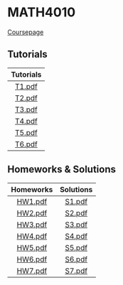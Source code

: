 # MATH4010

[Coursepage](https://www.math.cuhk.edu.hk/course/2122/math4010)

## Tutorials
|          Tutorials           |
| :--------------------------: |
| [T1.pdf](./tutorials/T1.pdf) |
| [T2.pdf](./tutorials/T2.pdf) |
| [T3.pdf](./tutorials/T3.pdf) |
| [T4.pdf](./tutorials/T4.pdf) |
| [T5.pdf](./tutorials/T5.pdf) |
| [T6.pdf](./tutorials/T6.pdf) |

## Homeworks & Solutions
|                Homeworks                 |               Solutions                |
| :--------------------------------------: | :------------------------------------: |
| [HW1.pdf](./homeworks_solutions/HW1.pdf) | [S1.pdf](./homeworks_solutions/S1.pdf) |
| [HW2.pdf](./homeworks_solutions/HW2.pdf) | [S2.pdf](./homeworks_solutions/S2.pdf) |
| [HW3.pdf](./homeworks_solutions/HW3.pdf) | [S3.pdf](./homeworks_solutions/S3.pdf) |
| [HW4.pdf](./homeworks_solutions/HW4.pdf) | [S4.pdf](./homeworks_solutions/S4.pdf) |
| [HW5.pdf](./homeworks_solutions/HW5.pdf) | [S5.pdf](./homeworks_solutions/S5.pdf) |
| [HW6.pdf](./homeworks_solutions/HW6.pdf) | [S6.pdf](./homeworks_solutions/S6.pdf) |
| [HW7.pdf](./homeworks_solutions/HW7.pdf) | [S7.pdf](./homeworks_solutions/S7.pdf) |

